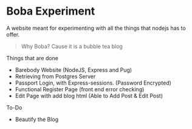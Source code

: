 # Boba Experiment
A website meant for experimenting with all the things that nodejs has to offer. 

> Why Boba? Cause it is a bubble tea blog

Things that are done
* Barebody Website (NodeJS, Express and Pug)
* Retrieving from Postgres Server
* Passport Login, with Express-sessions. (Password Encrypted)
* Functional Register Page (front end error checking)
* Edit Page with add blog html (Able to Add Post & Edit Post)

To-Do
- Beautify the Blog

